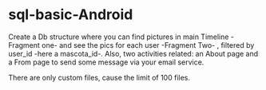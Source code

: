 # sql-basic-Android
Create a Db structure where you can find pictures in main Timeline -Fragment one- and see the pics for each user -Fragment Two- , filtered by user_id -here a mascota_id-. Also, two activities related: an About page and a From page to send some message via your email service.

There are only custom files, cause the limit of 100 files.
